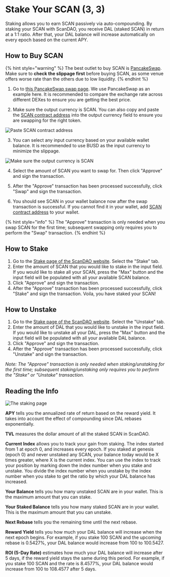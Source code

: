 # Stake Your SCAN \(3, 3\)

Staking allows you to earn SCAN passively via auto-compounding. By staking your SCAN with ScanDAO, you receive DAL \(staked SCAN\) in return at a 1:1 ratio. After that, your DAL balance will increase automatically on every epoch based on the current APY.

## How to Buy SCAN

{% hint style="warning" %}
The best outlet to buy SCAN is [PancakeSwap](https://pancakeswap.finance/swap?inputCurrency=0xe9e7cea3dedca5984780bafc599bd69add087d56&outputCurrency=0xaf2cC765A04a3A4B554f368796Cec2B7eAF44746). Make sure to **check the slippage first** before buying SCAN, as some venue offers worse rate than the others due to low liquidity.
{% endhint %}

1. Go to [this PancakeSwap swap page](https://pancakeswap.finance/swap?inputCurrency=0xe9e7cea3dedca5984780bafc599bd69add087d56&outputCurrency=0xaf2cC765A04a3A4B554f368796Cec2B7eAF44746). We use PancakeSwap as an example here. It is recommended to compare the exchange rate across different DEXes to ensure you are getting the best price.

2. Make sure the output currency is SCAN. You can also copy and paste the [SCAN contract address](../contracts/tokens.md#scan) into the output currency field to ensure you are swapping for the right token.

![Paste SCAN contract address](../.gitbook/assets/scan_contract.png)

3. You can select any input currency based on your available wallet balance. It is recommended to use BUSD as the input currency to minimize the slippage.

![Make sure the output currency is SCAN](../.gitbook/assets/buy_scan.png)

4. Select the amount of SCAN you want to swap for. Then click "Approve" and sign the transaction.

5. After the "Approve" transaction has been processed successfully, click "Swap" and sign the transaction.

6. You should see SCAN in your wallet balance now after the swap transaction is successful. If you cannot find it in your wallet, add [SCAN contract address](../contracts/tokens.md#scan) to your wallet.

{% hint style="info" %}
The "Approve" transaction is only needed when you swap SCAN for the first time; subsequent swapping only requires you to perform the "Swap" transaction.
{% endhint %}

## How to Stake

1. Go to the [Stake page of the ScanDAO website](https://app.scandao.com/#/). Select the "Stake" tab.
2. Enter the amount of SCAN that you would like to stake in the input field. If you would like to stake all your SCAN, press the "Max" button and the input field will be populated with all your available SCAN balance.
3. Click "Approve" and sign the transaction.
4. After the "Approve" transaction has been processed successfully, click "Stake" and sign the transaction. Voila, you have staked your SCAN!

## How to Unstake

1. Go to the [Stake page of the ScanDAO website](https://app.scandao.com/#/). Select the "Unstake" tab.
2. Enter the amount of DAL that you would like to unstake in the input field. If you would like to unstake all your DAL, press the "Max" button and the input field will be populated with all your available DAL balance.
3. Click "Approve" and sign the transaction.
4. After the "Approve" transaction has been processed successfully, click "Unstake" and sign the transaction.

_Note: The "Approve" transaction is only needed when staking/unstaking for the first time; subsequent staking/unstaking only requires you to perform the "Stake" or "Unstake" transaction._

## Reading the Info

![The staking page](../.gitbook/assets/staking_page_index.png)

**APY** tells you the annualized rate of return based on the reward yield. It takes into account the effect of compounding since DAL rebases exponentially.

**TVL** measures the dollar amount of all the staked SCAN in ScanDAO.

**Current Index** allows you to track your gain from staking. The index started from 1 at epoch 0, and increases every epoch. If you staked at genesis \(epoch 0\) and never unstaked any SCAN, your balance today would be X times greater, where X is the current index. You can use the index to track your position by marking down the index number when you stake and unstake. You divide the index number when you unstake by the index number when you stake to get the ratio by which your DAL balance has increased.

**Your Balance** tells you how many unstaked SCAN are in your wallet. This is the maximum amount that you can stake.

**Your Staked Balance** tells you how many staked SCAN are in your wallet. This is the maximum amount that you can unstake.

**Next Rebase** tells you the remaining time until the next rebase.

**Reward Yield** tells you how much your DAL balance will increase when the next epoch begins. For example, if you stake 100 SCAN and the upcoming rebase is 0.5427%, your DAL balance would increase from 100 to 100.5427.

**ROI \(5-Day Rate\)** estimates how much your DAL balance will increase after 5 days, if the reward yield stays the same during this period. For example, if you stake 100 SCAN and the rate is 8.4577%, your DAL balance would increase from 100 to 108.4577 after 5 days.
